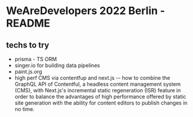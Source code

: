 # WeAreDevelopers 2022 Berlin - README

## techs to try

- prisma - TS ORM
- singer.io for building data pipelines
- paint.js.org
- high perf CMS via contentfup and next.js 
-- how to combine the GraphQL API of Contentful, a headless content management system (CMS), with Next.js's incremental static regeneration (ISR) feature in order to balance the advantages of high performance offered by static site generation with the ability for content editors to publish changes in no time.

